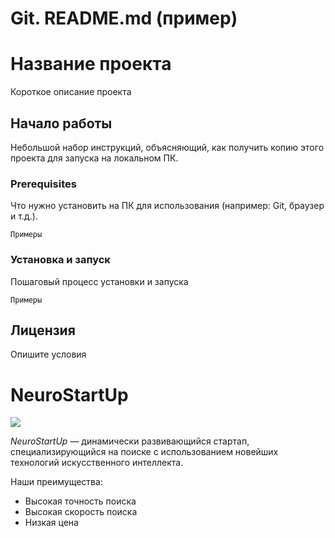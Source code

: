 # Git. README.md (пример)

# Название проекта

Короткое описание проекта

## Начало работы

Небольшой набор инструкций, объясняющий, как получить копию этого проекта для запуска на локальном ПК.

### Prerequisites

Что нужно установить на ПК для использования (например: Git, браузер и т.д.).

```
Примеры
```

### Установка и запуск

Пошаговый процесс установки и запуска

```
Примеры
```

## Лицензия

Опишите условия 

# NeuroStartUp

![](https://netology-code.github.io/git-homeworks/introduction/assets/logo.png)

*NeuroStartUp* — динамически развивающийся стартап, специализирующийся на поиске с использованием новейших технологий искусственного интеллекта.

Наши преимущества:
* Высокая точность поиска
* Высокая скорость поиска
* Низкая цена 